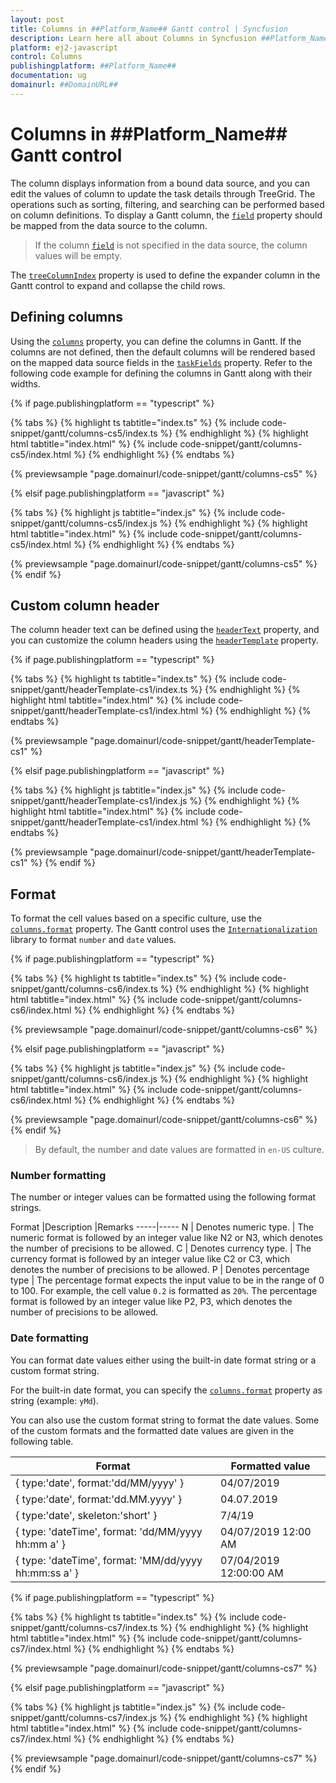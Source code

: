 ```yaml
---
layout: post
title: Columns in ##Platform_Name## Gantt control | Syncfusion
description: Learn here all about Columns in Syncfusion ##Platform_Name## Gantt control of Syncfusion Essential JS 2 and more.
platform: ej2-javascript
control: Columns 
publishingplatform: ##Platform_Name##
documentation: ug
domainurl: ##DomainURL##
---
```


# Columns in ##Platform_Name## Gantt control

The column displays information from a bound data source, and you can edit the values of column to update the task details through TreeGrid. The operations such as sorting, filtering, and searching can be performed based on column definitions. To display a Gantt column, the [`field`](../../api/gantt/column/#field) property should be mapped from the data source to the column.

> If the column [`field`](../../api/gantt/column/#field) is not specified in the data source, the column values will be empty.

The [`treeColumnIndex`](../../api/gantt/#treecolumnindex) property is used to define the expander column in the Gantt control to expand and collapse the child rows.

## Defining columns

Using the [`columns`](../../api/gantt/#columns) property, you can define the columns in Gantt. If the columns are not defined, then the default columns will be rendered based on the mapped data source fields in the [`taskFields`](../../api/gantt/taskFields/) property. Refer to the following code example for defining the columns in Gantt along with their widths.

 {% if page.publishingplatform == "typescript" %}

 {% tabs %}
{% highlight ts tabtitle="index.ts" %}
{% include code-snippet/gantt/columns-cs5/index.ts %}
{% endhighlight %}
{% highlight html tabtitle="index.html" %}
{% include code-snippet/gantt/columns-cs5/index.html %}
{% endhighlight %}
{% endtabs %}
        
{% previewsample "page.domainurl/code-snippet/gantt/columns-cs5" %}

{% elsif page.publishingplatform == "javascript" %}

{% tabs %}
{% highlight js tabtitle="index.js" %}
{% include code-snippet/gantt/columns-cs5/index.js %}
{% endhighlight %}
{% highlight html tabtitle="index.html" %}
{% include code-snippet/gantt/columns-cs5/index.html %}
{% endhighlight %}
{% endtabs %}

{% previewsample "page.domainurl/code-snippet/gantt/columns-cs5" %}
{% endif %}

## Custom column header

The column header text can be defined using the [`headerText`](../../api/gantt/column/#headertext) property, and you can customize the column headers using the [`headerTemplate`](../../api/gantt/column/#headertemplate) property.

{% if page.publishingplatform == "typescript" %}

 {% tabs %}
{% highlight ts tabtitle="index.ts" %}
{% include code-snippet/gantt/headerTemplate-cs1/index.ts %}
{% endhighlight %}
{% highlight html tabtitle="index.html" %}
{% include code-snippet/gantt/headerTemplate-cs1/index.html %}
{% endhighlight %}
{% endtabs %}
        
{% previewsample "page.domainurl/code-snippet/gantt/headerTemplate-cs1" %}

{% elsif page.publishingplatform == "javascript" %}

{% tabs %}
{% highlight js tabtitle="index.js" %}
{% include code-snippet/gantt/headerTemplate-cs1/index.js %}
{% endhighlight %}
{% highlight html tabtitle="index.html" %}
{% include code-snippet/gantt/headerTemplate-cs1/index.html %}
{% endhighlight %}
{% endtabs %}

{% previewsample "page.domainurl/code-snippet/gantt/headerTemplate-cs1" %}
{% endif %}

## Format

To format the cell values based on a specific culture, use the [`columns.format`](../../api/gantt/column/#format) property. The Gantt control uses the [`Internationalization`](../../common/internationalization/) library to format `number` and `date` values.

{% if page.publishingplatform == "typescript" %}

 {% tabs %}
{% highlight ts tabtitle="index.ts" %}
{% include code-snippet/gantt/columns-cs6/index.ts %}
{% endhighlight %}
{% highlight html tabtitle="index.html" %}
{% include code-snippet/gantt/columns-cs6/index.html %}
{% endhighlight %}
{% endtabs %}
        
{% previewsample "page.domainurl/code-snippet/gantt/columns-cs6" %}

{% elsif page.publishingplatform == "javascript" %}

{% tabs %}
{% highlight js tabtitle="index.js" %}
{% include code-snippet/gantt/columns-cs6/index.js %}
{% endhighlight %}
{% highlight html tabtitle="index.html" %}
{% include code-snippet/gantt/columns-cs6/index.html %}
{% endhighlight %}
{% endtabs %}

{% previewsample "page.domainurl/code-snippet/gantt/columns-cs6" %}
{% endif %}

> By default, the number and date values are formatted in `en-US` culture.

### Number formatting

The number or integer values can be formatted using the following format strings.

Format |Description |Remarks
-----|-----
N | Denotes numeric type. | The numeric format is followed by an integer value like N2 or N3, which denotes the number of precisions to be allowed.
C | Denotes currency type. | The currency format is followed by an integer value like C2 or C3, which denotes the number of precisions to be allowed.
P | Denotes percentage type | The percentage format expects the input value to be in the range of 0 to 100. For example, the cell value `0.2` is formatted as `20%`. The percentage format is followed by an integer value like P2, P3, which denotes the number of precisions to be allowed.

### Date formatting

You can format date values either using the built-in date format string or a custom format string.

For the built-in date format, you can specify the [`columns.format`](../../api/gantt/column/#format) property as string (example: `yMd`).

You can also use the custom format string to format the date values. Some of the custom formats and the formatted date values are given in the following table.

Format | Formatted value
-----|-----
{ type:'date', format:'dd/MM/yyyy' } | 04/07/2019
{ type:'date', format:'dd.MM.yyyy' } | 04.07.2019
{ type:'date', skeleton:'short' } | 7/4/19
{ type: 'dateTime', format: 'dd/MM/yyyy hh:mm a' } | 04/07/2019 12:00 AM
{ type: 'dateTime', format: 'MM/dd/yyyy hh:mm:ss a' } | 07/04/2019 12:00:00 AM

{% if page.publishingplatform == "typescript" %}

 {% tabs %}
{% highlight ts tabtitle="index.ts" %}
{% include code-snippet/gantt/columns-cs7/index.ts %}
{% endhighlight %}
{% highlight html tabtitle="index.html" %}
{% include code-snippet/gantt/columns-cs7/index.html %}
{% endhighlight %}
{% endtabs %}
        
{% previewsample "page.domainurl/code-snippet/gantt/columns-cs7" %}

{% elsif page.publishingplatform == "javascript" %}

{% tabs %}
{% highlight js tabtitle="index.js" %}
{% include code-snippet/gantt/columns-cs7/index.js %}
{% endhighlight %}
{% highlight html tabtitle="index.html" %}
{% include code-snippet/gantt/columns-cs7/index.html %}
{% endhighlight %}
{% endtabs %}

{% previewsample "page.domainurl/code-snippet/gantt/columns-cs7" %}
{% endif %}